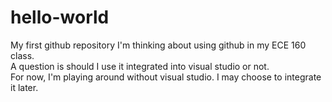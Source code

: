 # hello-world
My first github repository
I'm thinking about using github in my ECE 160 class.  
A question is should I use it integrated into visual studio or not.  
For now, I'm playing around without visual studio.
I may choose to integrate it later.
